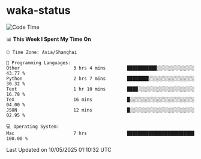 # waka-status
<!--START_SECTION:waka-->
![Code Time](http://img.shields.io/badge/Code%20Time-16%20hrs%205%20mins-blue)

📊 **This Week I Spent My Time On** 

```text
🕑︎ Time Zone: Asia/Shanghai

💬 Programming Languages: 
Other                    3 hrs 4 mins        ███████████░░░░░░░░░░░░░░   43.77 % 
Python                   2 hrs 7 mins        ████████░░░░░░░░░░░░░░░░░   30.32 % 
Text                     1 hr 10 mins        ████░░░░░░░░░░░░░░░░░░░░░   16.78 % 
TeX                      16 mins             █░░░░░░░░░░░░░░░░░░░░░░░░   04.00 % 
JSON                     12 mins             █░░░░░░░░░░░░░░░░░░░░░░░░   02.95 % 

💻 Operating System: 
Mac                      7 hrs               █████████████████████████   100.00 % 
```


 Last Updated on 10/05/2025 01:10:32 UTC
<!--END_SECTION:waka-->
